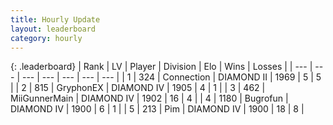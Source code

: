```yaml
---
title: Hourly Update
layout: leaderboard
category: hourly
---
```


{: .leaderboard}
| Rank | LV | Player | Division | Elo | Wins | Losses |
| --- | --- | --- | --- | --- | --- | --- |
| <span data-change="0">1</span> | 324 | <span title="ID: 539711">Connection</span> | DIAMOND II | <span data-change="-7">1969</span> | <span data-change="1">5</span> | <span data-change="2">5</span> |
| <span data-change="0">2</span> | 815 | <span title="ID: 315148">GryphonEX</span> | DIAMOND IV | <span data-change="0">1905</span> | <span data-change="0">4</span> | <span data-change="0">1</span> |
| <span data-change="7">3</span> | 462 | <span title="ID: 468108">MiiGunnerMain</span> | DIAMOND IV | <span data-change="67">1902</span> | <span data-change="8">16</span> | <span data-change="2">4</span> |
| <span data-change="-1">4</span> | 1180 | <span title="ID: 46333">Bugrofun</span> | DIAMOND IV | <span data-change="0">1900</span> | <span data-change="0">6</span> | <span data-change="0">1</span> |
| <span data-change="-1">5</span> | 213 | <span title="ID: 499591">Pim</span> | DIAMOND IV | <span data-change="17">1900</span> | <span data-change="6">18</span> | <span data-change="5">8</span> |